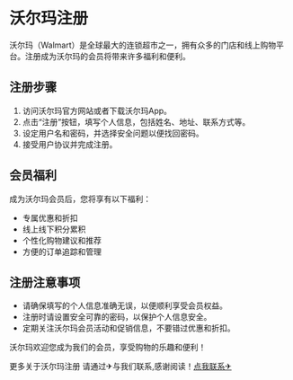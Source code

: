 # 沃尔玛注册

沃尔玛（Walmart）是全球最大的连锁超市之一，拥有众多的门店和线上购物平台。注册成为沃尔玛的会员将带来许多福利和便利。

## 注册步骤

1. 访问沃尔玛官方网站或者下载沃尔玛App。
2. 点击“注册”按钮，填写个人信息，包括姓名、地址、联系方式等。
3. 设定用户名和密码，并选择安全问题以便找回密码。
4. 接受用户协议并完成注册。

## 会员福利

成为沃尔玛会员后，您将享有以下福利：

- 专属优惠和折扣
- 线上线下积分累积
- 个性化购物建议和推荐
- 方便的订单追踪和管理

## 注册注意事项

- 请确保填写的个人信息准确无误，以便顺利享受会员权益。
- 注册时请设置安全可靠的密码，以保护个人信息安全。
- 定期关注沃尔玛会员活动和促销信息，不要错过优惠和折扣。

沃尔玛欢迎您成为我们的会员，享受购物的乐趣和便利！

更多关于沃尔玛注册 请通过✈与我们联系,感谢阅读！[点我联系✈](https://cn.k02.cc)